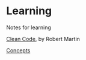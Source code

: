 # Learning
Notes for learning

[Clean Code](https://github.com/seblexis/learning/tree/master/clean_code), by Robert Martin  

[Concepts](https://github.com/seblexis/learning/tree/master/concepts)
